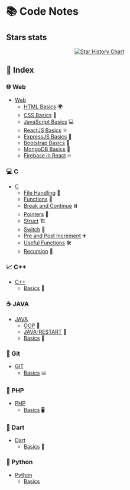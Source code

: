 
# 📚 Code Notes

## Stars stats

<p align="center">
<a href="https://star-history.com/#shad-ct/Code-Notes">
  <picture>
    <source media="(prefers-color-scheme: dark)" srcset="https://api.star-history.com/svg?repos=shad-ct/Code-Notes&type=Date&theme=dark" />
    <source media="(prefers-color-scheme: light)" srcset="https://api.star-history.com/svg?repos=shad-ct/Code-Notes&type=Date" />
    <img alt="Star History Chart" src="https://api.star-history.com/svg?repos=shad-ct/Code-Notes&type=Date" />
  </picture>
</a>
</p>


## 📖 Index

### 🌐 Web
- [Web](https://github.com/shau-14/Code-Notes/blob/master/WEB)
  - [HTML Basics](https://github.com/shad-ct/Code-Notes/blob/master/WEB/HTML/bascis.md) 🌍
  - [CSS Basics](https://github.com/shad-ct/Code-Notes/blob/master/WEB/CSS/basics.md) 🎨
  - [JavaScript Basics](https://github.com/shad-ct/Code-Notes/blob/master/WEB/JS/javascript/basics.md) 💻
  - [ReactJS Basics](https://github.com/shad-ct/Code-Notes/blob/master/WEB/JS/ReactJS/Basics.md) ⚛️
  - [ExpressJS Basics](https://github.com/shad-ct/Code-Notes/blob/master/WEB/JS/EXPRESSJS/basics.md) 🚀
  - [Bootstrap Basics](https://github.com/shad-ct/Code-Notes/blob/master/WEB/BootStrap/basics.md) 🥤
  - [MongoDB Basics](https://github.com/shad-ct/Code-Notes/blob/master/WEB/MongoDB/basics.md) 🍃
  - [Firebase in React](https://github.com/shad-ct/Code-Notes/blob/master/WEB/Firebase/in%20react.md) 🔥


### 💻 C
- [C](https://github.com/shad-ct/Code-Notes/tree/main/C)
  - [File Handling](https://github.com/shad-ct/Code-Notes/blob/master/C/file-handling.md) 📂
  - [Functions](https://github.com/shad-ct/Code-Notes/blob/master/C/functions.md) 🔧
  - [Break and Continue](https://github.com/shad-ct/Code-Notes/blob/master/C/break%20and%20continue.md) ⏸️
  - [Pointers](https://github.com/shad-ct/Code-Notes/blob/master/C/pointers.md) 📍
  - [Struct](https://github.com/shad-ct/Code-Notes/blob/master/C/struct.md) 🏗️
  - [Switch](https://github.com/shad-ct/Code-Notes/blob/master/C/switch.md) 🔄
  - [Pre and Post Increment](https://github.com/shad-ct/Code-Notes/blob/master/C/pre%20and%20post.md) ➕
  - [Useful Functions](https://github.com/shad-ct/Code-Notes/blob/master/C/useful.md) 🛠️
  - [Recursion](https://github.com/shad-ct/Code-Notes/blob/master/C/RECURSION.md) 🔁


### 📈 C++
- [C++](https://github.com/shad-ct/Code-Notes/tree/main/C%2B%2B)
  - [Basics](https://github.com/shad-ct/Code-Notes/blob/master/C%2B%2B/basics.md) 📘

### ☕ JAVA
- [JAVA](https://github.com/shad-ct/Code-Notes/tree/main/JAVA)
  - [OOP](https://github.com/shad-ct/Code-Notes/blob/master/JAVA/OOP.md) 🏫
  - [JAVA-RESTART](https://github.com/shad-ct/Code-Notes/blob/master/JAVA/JAVA-RESTART.md) 🔄
  - [Basics](https://github.com/shad-ct/Code-Notes/blob/master/JAVA/basics.md) 📖

### 🐙 Git
- [GIT](https://github.com/shad-ct/Code-Notes/tree/main/GIT)
  - [Basics](https://github.com/shad-ct/Code-Notes/blob/master/GIT/basics.md) 📊

### 🐘 PHP
- [PHP](https://github.com/shad-ct/Code-Notes/tree/main/Php)
  - [Basics](https://github.com/shad-ct/Code-Notes/blob/master/Php/basics.md) 🖥️

### 🦄 Dart
- [Dart](https://github.com/shad-ct/Code-Notes/tree/main/Dart)
  - [Basics](https://github.com/shad-ct/Code-Notes/blob/master/Dart/Basics.md) 🦄

### 🐍 Python
- [Python](https://github.com/shad-ct/Code-Notes/tree/main/Python)
  - [Basics](https://github.com/shad-ct/Code-Notes/blob/master/Python/Pybasics.md)
